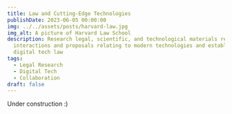```yaml
---
title: Law and Cutting-Edge Technologies
publishDate: 2023-06-05 00:00:00
img: ../../assets/posts/harvard-law.jpg
img_alt: A picture of Harvard Law School
description: Research legal, scientific, and technological materials regarding
  interactions and proposals relating to modern technologies and established
  digital tech law
tags:
  - Legal Research
  - Digital Tech
  - Collaboration
draft: false
---
```

U﻿nder construction :)